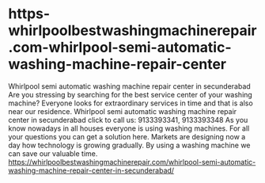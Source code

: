 # https-whirlpoolbestwashingmachinerepair.com-whirlpool-semi-automatic-washing-machine-repair-center
Whirlpool semi automatic washing machine repair center in secunderabad Are you stressing by searching for the best service center of your washing machine? Everyone looks for extraordinary services in time and that is also near our residence. Whirlpool semi automatic washing machine repair center in secunderabad click to call us: 9133393341, 9133393348 As you know nowadays in all houses everyone is using washing machines. For all your questions you can get a solution here. Markets are designing now a day how technology is growing gradually. By using a washing machine we can save our valuable time. https://whirlpoolbestwashingmachinerepair.com/whirlpool-semi-automatic-washing-machine-repair-center-in-secunderabad/
